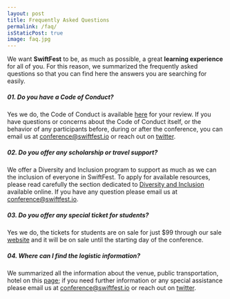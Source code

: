 ```yaml
---
layout: post
title: Frequently Asked Questions
permalink: /faq/
isStaticPost: true
image: faq.jpg
---
```


We want **SwiftFest** to be, as much as possible, a great **learning experience** for all of you. For this reason, we summarized the frequently asked questions so that you can find here the answers you are searching for easily.


##### 01. Do you have a Code of Conduct?

Yes we do, the Code of Conduct is available [here](/code-of-conduct/) for your review. If you have questions or concerns about the Code of Conduct itself, or the behavior of any participants before, during or after the conference, you can email us at [conference@swiftfest.io](mailto:conference@swiftfest.io) or reach out on [twitter](https://twitter.com/theSwiftFest).

##### 02. Do you offer any scholarship or travel support?

We offer a Diversity and Inclusion program to support as much as we can the inclusion of everyone in SwiftFest. To apply for available resources, please read carefully the section dedicated to [Diversity and Inclusion](/diversity-inclusion/) available online. If you have any question please email us at [conference@swiftfest.io](mailto:conference@swiftfest.io).

##### 03. Do you offer any special ticket for students?
Yes we do, the tickets for students are on sale for just $99 through our sale [website](https://www.eventbrite.com/e/swiftfest-2018-tickets-37370599469#tickets) and it will be on sale until the starting day of the conference.

##### 04. Where can I find the logistic information?

We summarized all the information about the venue, public transportation, hotel on this [page](/logistics/); if you need further information or any special assistance please email us at [conference@swiftfest.io](mailto:conference@swiftfest.io) or reach out on [twitter](https://twitter.com/theSwiftFest).